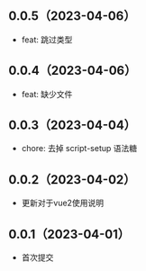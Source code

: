 ## 0.0.5（2023-04-06）
- feat: 跳过类型
## 0.0.4（2023-04-06）
- feat: 缺少文件
## 0.0.3（2023-04-04）
- chore: 去掉 script-setup 语法糖
## 0.0.2（2023-04-02）
- 更新对于vue2使用说明
## 0.0.1（2023-04-01）
- 首次提交
